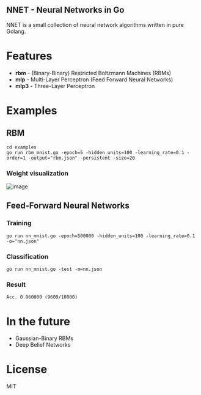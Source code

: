 NNET - Neural Networks in Go
---------------------------------------------------------------

NNET is a small collection of neural network algorithms written in pure Golang. 

# Features 

- **rbm** - (Binary-Binary) Restricted Boltzmann Machines (RBMs)
- **mlp** - Multi-Layer Perceptron (Feed Forward Neural Networks)
- **mlp3** - Three-Layer Perceptron

# Examples

## RBM

    cd examples
    go run rbm_mnist.go -epoch=5 -hidden_units=100 -learning_rate=0.1 -order=1 -output="rbm.json" -persistent -size=20
    
### Weight visualization

![image](http://r9y9.github.io/images/RBM_mnist_Hidden_500_layers.png)

## Feed-Forward Neural Networks

### Training

    go run nn_mnist.go -epoch=500000 -hidden_units=100 -learning_rate=0.1 -o="nn.json"

### Classification

    go run nn_mnist.go -test -m=nn.json

### Result

    Acc. 0.960000 (9600/10000)

# In the future

- Gaussian-Binary RBMs
- Deep Belief Networks
 
# License

MIT